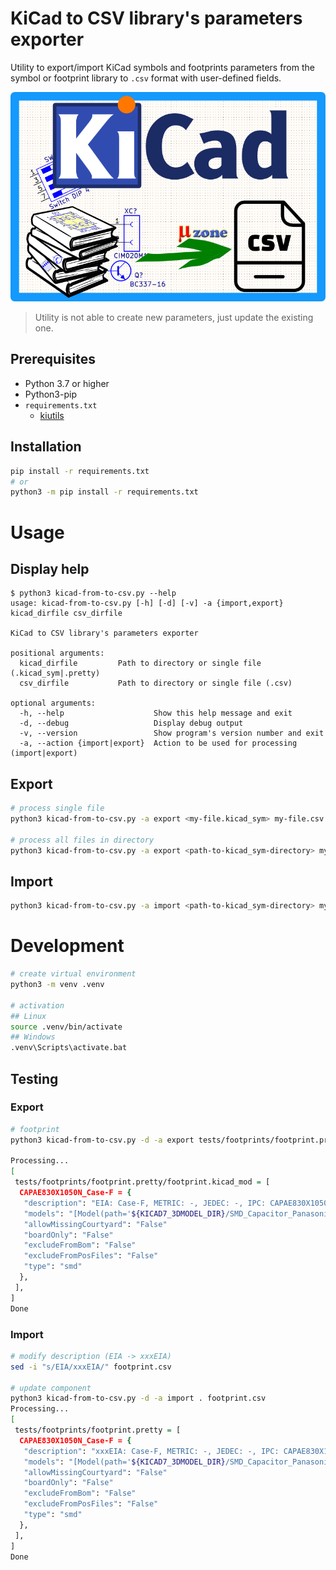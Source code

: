 # KiCad to CSV library's parameters exporter

Utility to export/import KiCad symbols and footprints parameters from the symbol or footprint library to `.csv` format with user-defined fields.

![logo](docs/logo.png)

> Utility is not able to create new parameters, just update the existing one.

## Prerequisites

- Python 3.7 or higher
- Python3-pip
- `requirements.txt`
  - [kiutils](https://github.com/mvnmgrx/kiutils)


## Installation

```sh
pip install -r requirements.txt
# or
python3 -m pip install -r requirements.txt
```


# Usage

## Display help

```
$ python3 kicad-from-to-csv.py --help
usage: kicad-from-to-csv.py [-h] [-d] [-v] -a {import,export} kicad_dirfile csv_dirfile

KiCad to CSV library's parameters exporter

positional arguments:
  kicad_dirfile         Path to directory or single file (.kicad_sym|.pretty)
  csv_dirfile           Path to directory or single file (.csv)

optional arguments:
  -h, --help                    Show this help message and exit
  -d, --debug                   Display debug output
  -v, --version                 Show program's version number and exit
  -a, --action {import|export}  Action to be used for processing (import|export)
```


## Export

```sh
# process single file
python3 kicad-from-to-csv.py -a export <my-file.kicad_sym> my-file.csv

# process all files in directory
python3 kicad-from-to-csv.py -a export <path-to-kicad_sym-directory> my-dir.csv
```


## Import

```sh
python3 kicad-from-to-csv.py -a import <path-to-kicad_sym-directory> my-file.csv
```


# Development

```sh
# create virtual environment
python3 -m venv .venv

# activation
## Linux
source .venv/bin/activate
## Windows
.venv\Scripts\activate.bat
```


## Testing

### Export

```sh
# footprint
python3 kicad-from-to-csv.py -d -a export tests/footprints/footprint.pretty footprint.csv

Processing...
[
 tests/footprints/footprint.pretty/footprint.kicad_mod = [
  CAPAE830X1050N_Case-F = {
   "description": "EIA: Case-F, METRIC: -, JEDEC: -, IPC: CAPAE830X1050N"
   "models": "[Model(path='${KICAD7_3DMODEL_DIR}/SMD_Capacitor_Panasonic/CAPAE800X1050 Size-F.stp', pos=Coordinate(X=0, Y=0, Z=0), scale=Coordinate(X=1, Y=1, Z=1), rotate=Coordinate(X=-90, Y=0, Z=180), hide=False, opacity=None)]"
   "allowMissingCourtyard": "False"
   "boardOnly": "False"
   "excludeFromBom": "False"
   "excludeFromPosFiles": "False"
   "type": "smd"
  },
 ],
]
Done
```


### Import
```sh
# modify description (EIA -> xxxEIA)
sed -i "s/EIA/xxxEIA/" footprint.csv

# update component
python3 kicad-from-to-csv.py -d -a import . footprint.csv
Processing...
[
 tests/footprints/footprint.pretty = [
  CAPAE830X1050N_Case-F = {
   "description": "xxxEIA: Case-F, METRIC: -, JEDEC: -, IPC: CAPAE830X1050N"
   "models": "[Model(path='${KICAD7_3DMODEL_DIR}/SMD_Capacitor_Panasonic/CAPAE800X1050 Size-F.stp', pos=Coordinate(X=0, Y=0, Z=0), scale=Coordinate(X=1, Y=1, Z=1), rotate=Coordinate(X=-90, Y=0, Z=180), hide=False, opacity=None)]"
   "allowMissingCourtyard": "False"
   "boardOnly": "False"
   "excludeFromBom": "False"
   "excludeFromPosFiles": "False"
   "type": "smd"
  },
 ],
]
Done
```
